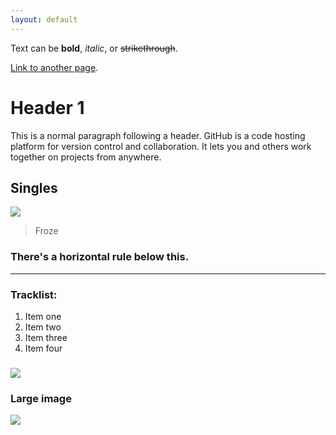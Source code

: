 ```yaml
---
layout: default
---
```


Text can be **bold**, _italic_, or ~~strikethrough~~.

[Link to another page](another-page).

# [](#header-1)Header 1

This is a normal paragraph following a header. GitHub is a code hosting platform for version control and collaboration. It lets you and others work together on projects from anywhere.

## [](#header-2)Singles
![](https://guides.github.com/activities/hello-world/branching.png)
> Froze

### There's a horizontal rule below this.

* * *

### Tracklist:

1.  Item one
1.  Item two
1.  Item three
1.  Item four

###
![](https://assets-cdn.github.com/images/icons/emoji/octocat.png)

### Large image

![](https://guides.github.com/activities/hello-world/branching.png)



